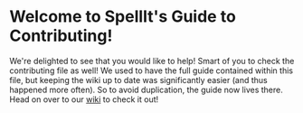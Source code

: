 # Welcome to SpellIt's Guide to Contributing!

We're delighted to see that you would like to help! Smart of you to check the contributing file as well! We used to have the full guide contained within this file, but keeping the wiki up to date was significantly easier (and thus happened more often). So to avoid duplication, the guide now lives there. Head on over to our [wiki](https://github.com/Hun-Spell-It/SpellIt/wiki) to check it out!
